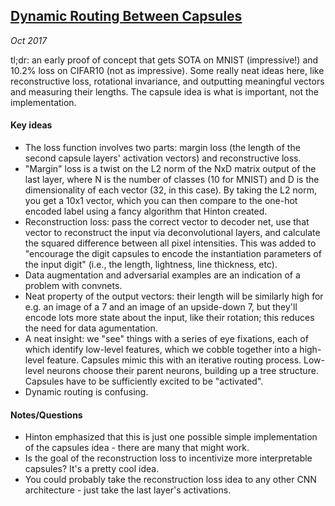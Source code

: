 ## [Dynamic Routing Between Capsules](https://research.google.com/pubs/pub46351.html)

_Oct 2017_

tl;dr: an early proof of concept that gets SOTA on MNIST (impressive!) and 10.2% loss on CIFAR10 (not as impressive). Some really neat ideas here, like reconstructive loss, rotational invariance, and outputting meaningful vectors and measuring their lengths. The capsule idea is what is important, not the implementation.

#### Key ideas

* The loss function involves two parts: margin loss (the length of the second capsule layers' activation vectors) and reconstructive loss.
* "Margin" loss is a twist on the L2 norm of the NxD matrix output of the last layer, where N is the number of classes (10 for MNIST) and D is the dimensionality of each vector (32, in this case). By taking the L2 norm, you get a 10x1 vector, which you can then compare to the one-hot encoded label using a fancy algorithm that Hinton created.
* Reconstruction loss: pass the correct vector to decoder net, use that vector to reconstruct the input via deconvolutional layers, and calculate the squared difference between all pixel intensities. This was added to "encourage the digit capsules to encode the instantiation parameters of the input digit" (i.e., the length, lightness, line thickness, etc).
* Data augmentation and adversarial examples are an indication of a problem with convnets.
* Neat property of the output vectors: their length will be similarly high for e.g. an image of a 7 and an image of an upside-down 7, but they'll encode lots more state about the input, like their rotation; this reduces the need for data agumentation.
* A neat insight: we "see" things with a series of eye fixations, each of which identify low-level features, which we cobble together into a high-level feature. Capsules mimic this with an iterative routing process. Low-level neurons choose their parent neurons, building up a tree structure. Capsules have to be sufficiently excited to be "activated".
* Dynamic routing is confusing.

#### Notes/Questions

* Hinton emphasized that this is just one possible simple implementation of the capsules idea - there are many that might work.
* Is the goal of the reconstruction loss to incentivize more interpretable capsules? It's a pretty cool idea.
* You could probably take the reconstruction loss idea to any other CNN architecture - just take the last layer's activations.
